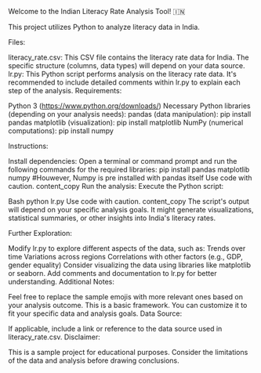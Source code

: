 Welcome to the Indian Literacy Rate Analysis Tool! 🇮🇳

This project utilizes Python to analyze literacy data in India.

Files:

literacy_rate.csv: This CSV file contains the literacy rate data for India. The specific structure (columns, data types) will depend on your data source.
lr.py: This Python script performs analysis on the literacy rate data. It's recommended to include detailed comments within lr.py to explain each step of the analysis.
Requirements:

Python 3 (https://www.python.org/downloads/)
Necessary Python libraries (depending on your analysis needs):
pandas (data manipulation): pip install pandas
matplotlib (visualization): pip install matplotlib
NumPy (numerical computations): pip install numpy

Instructions:

Install dependencies: Open a terminal or command prompt and run the following commands for the required libraries:
pip install pandas matplotlib numpy #Houwever, Numpy is pre installed with pandas itself
Use code with caution.
content_copy
Run the analysis: Execute the Python script:

Bash
python lr.py
Use code with caution.
content_copy
The script's output will depend on your specific analysis goals. It might generate visualizations, statistical summaries, or other insights into India's literacy rates.

Further Exploration:

Modify lr.py to explore different aspects of the data, such as:
Trends over time
Variations across regions
Correlations with other factors (e.g., GDP, gender equality)
Consider visualizing the data using libraries like matplotlib or seaborn.
Add comments and documentation to lr.py for better understanding.
Additional Notes:

Feel free to replace the sample emojis with more relevant ones based on your analysis outcome.
This is a basic framework. You can customize it to fit your specific data and analysis goals.
Data Source:

If applicable, include a link or reference to the data source used in literacy_rate.csv.
Disclaimer:

This is a sample project for educational purposes. Consider the limitations of the data and analysis before drawing conclusions.
